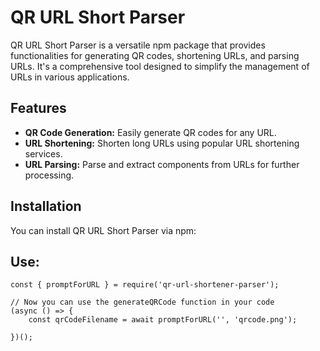 # QR URL Short Parser
 
QR URL Short Parser is a versatile npm package that provides functionalities for generating QR codes, shortening URLs, and parsing URLs. It's a comprehensive tool designed to simplify the management of URLs in various applications.

## Features

- **QR Code Generation:** Easily generate QR codes for any URL.
- **URL Shortening:** Shorten long URLs using popular URL shortening services.
- **URL Parsing:** Parse and extract components from URLs for further processing.

## Installation

You can install QR URL Short Parser via npm:

## Use:
```
const { promptForURL } = require('qr-url-shortener-parser');

// Now you can use the generateQRCode function in your code
(async () => {
    const qrCodeFilename = await promptForURL('', 'qrcode.png');
    
})();

```